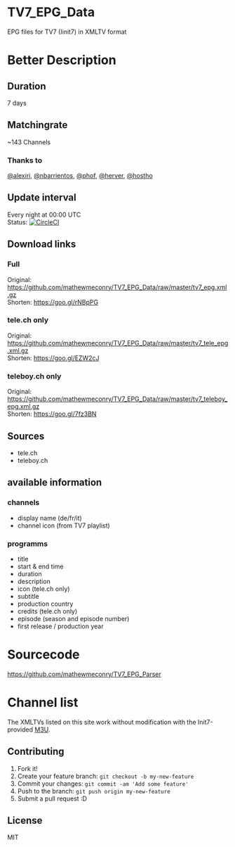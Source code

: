 # TV7_EPG_Data
EPG files for TV7 (Iinit7) in XMLTV format

# Better Description
## Duration
7 days

## Matchingrate
~143 Channels

### Thanks to
[@alexiri](https://github.com/alexiri), [@nbarrientos](https://github.com/nbarrientos), [@phof](https://github.com/phof), [@herver](https://github.com/herver), [@hostho](https://github.com/hostho)

## Update interval
Every night at 00:00 UTC  
Status: [![CircleCI](https://circleci.com/gh/mathewmeconry/TV7_EPG_Parser/tree/master.svg?style=svg)](https://circleci.com/gh/mathewmeconry/TV7_EPG_Parser/tree/master)

## Download links
### Full
Original: https://github.com/mathewmeconry/TV7_EPG_Data/raw/master/tv7_epg.xml.gz  
Shorten: https://goo.gl/rNBpPG

### tele.ch only
Original: https://github.com/mathewmeconry/TV7_EPG_Data/raw/master/tv7_tele_epg.xml.gz  
Shorten: https://goo.gl/EZW2cJ

### teleboy.ch only
Original: https://github.com/mathewmeconry/TV7_EPG_Data/raw/master/tv7_teleboy_epg.xml.gz  
Shorten: https://goo.gl/7fz3BN

## Sources
- tele.ch
- teleboy.ch

## available information
### channels
- display name (de/fr/it)
- channel icon (from TV7 playlist)

### programms
- title
- start & end time
- duration
- description
- icon (tele.ch only)
- subtitle
- production country
- credits (tele.ch only)
- episode (season and episode number)
- first release / production year

# Sourcecode
https://github.com/mathewmeconry/TV7_EPG_Parser

# Channel list

The XMLTVs listed on this site work without modification with the
Init7-provided [M3U](https://www.init7.net/en/support/faq/TV-andere-Geraete/).

## Contributing
1. Fork it!
2. Create your feature branch: `git checkout -b my-new-feature`
3. Commit your changes: `git commit -am 'Add some feature'`
4. Push to the branch: `git push origin my-new-feature`
5. Submit a pull request :D


## License
MIT
